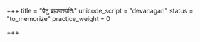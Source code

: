 +++
title = "प्रैतु ब्रह्मणस्पतिः"
unicode_script = "devanagari"
status = "to_memorize"
practice_weight = 0

+++
<div class="js_include" url="/vedAH_sAma/paravastu-saama/devaH/lokAntaram/praitu-brahmaNas-patiH/"  newLevelForH1="1" includeTitle="true"> </div>